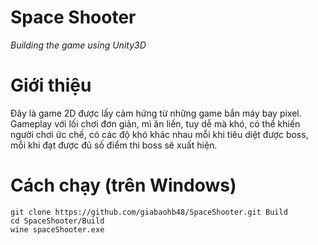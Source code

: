 # Space Shooter
*Building the game using Unity3D*

# Giới thiệu
Đây là game 2D được lấy cảm hứng từ những game bắn máy bay pixel.
Gameplay với lối chơi đơn giản, mì ăn liền, tuy dễ mà khó, có thể khiến người chơi ức chế, có các độ khó khác nhau mỗi khi tiêu diệt được boss, mỗi khi đạt được đủ số điểm thì boss sẽ xuất hiện. 

# Cách chạy (trên Windows)
```
git clone https://github.com/giabaohb48/SpaceShooter.git Build
cd SpaceShooter/Build
wine spaceShooter.exe
```


